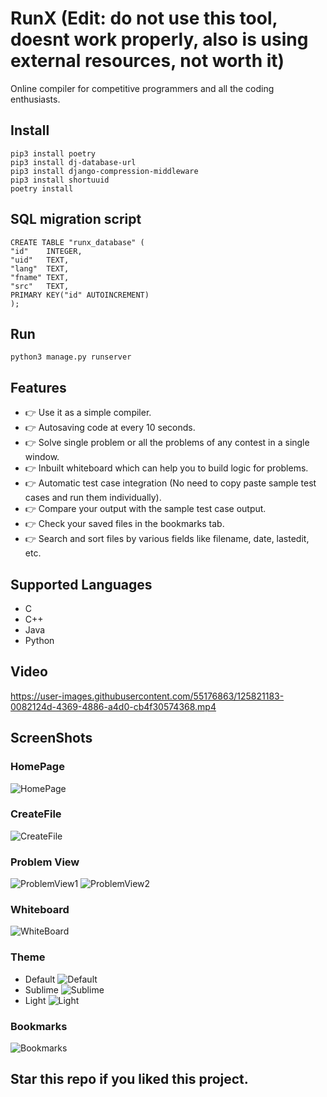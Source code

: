 # RunX (Edit: do not use this tool, doesnt work properly, also is using external resources, not worth it)
Online compiler for competitive programmers and all the coding enthusiasts.

## Install
```pip3 install poetry```  
```pip3 install dj-database-url```  
```pip3 install django-compression-middleware```  
```pip3 install shortuuid```  
```poetry install```

## SQL migration script
```
CREATE TABLE "runx_database" (
"id"	INTEGER,
"uid"	TEXT,
"lang"	TEXT,
"fname"	TEXT,
"src"	TEXT,
PRIMARY KEY("id" AUTOINCREMENT)
);
```

## Run
```python3 manage.py runserver```

## Features
* 👉 Use it as a simple compiler.
* 👉 Autosaving code at every 10 seconds.
* 👉 Solve single problem or all the problems of any contest in a single window.
* 👉 Inbuilt whiteboard which can help you to build logic for problems.
* 👉 Automatic test case integration (No need to copy paste sample test cases and run them individually). 
* 👉 Compare your output with the sample test case output.
* 👉 Check your saved files in the bookmarks tab.
* 👉 Search and sort files by various fields like filename, date, lastedit, etc.
## Supported Languages
* C
* C++
* Java
* Python
## Video


https://user-images.githubusercontent.com/55176863/125821183-0082124d-4369-4886-a4d0-cb4f30574368.mp4


## ScreenShots
### HomePage
![HomePage](./ScreenShots/Homepage2.png)
### CreateFile
![CreateFile](./ScreenShots/Codeforces_file.png)
### Problem View
![ProblemView1](./ScreenShots/ProblemView1.png)
![ProblemView2](./ScreenShots/ProblemView2.png)
### Whiteboard
![WhiteBoard](./ScreenShots/WhiteBoard.png)
### Theme
* Default
![Default](./ScreenShots/Default.png)
* Sublime
![Sublime](./ScreenShots/Sublime.png)
* Light
![Light](./ScreenShots/Light.png)
### Bookmarks
![Bookmarks](./ScreenShots/Bookmarks2.png)

## Star this repo if you liked this project.
